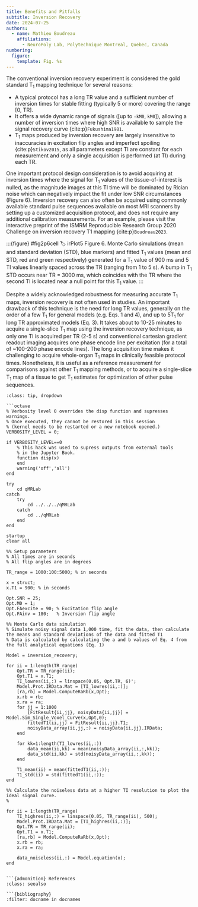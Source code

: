 ```yaml
---
title: Benefits and Pitfalls
subtitle: Inversion Recovery
date: 2024-07-25
authors:
  - name: Mathieu Boudreau
    affiliations:
      - NeuroPoly Lab, Polytechnique Montreal, Quebec, Canada
numbering:
  figure:
    template: Fig. %s
---
```


The conventional inversion recovery experiment is considered the gold standard T<sub>1</sub> mapping technique for several reasons: 
* A typical protocol has a long TR value and a sufficient number of inversion times for stable fitting (typically 5 or more) covering the range [0, TR]. 
* It offers a wide dynamic range of signals ([up to `-kM0`, `kM0`]), allowing a number of inversion times where high SNR is available to sample the signal recovery curve {cite:p}`Fukushima1981`. 
* T<sub>1</sub> maps produced by inversion recovery are largely insensitive to inaccuracies in excitation flip angles and imperfect spoiling {cite:p}`Stikov2015`, as all parameters except TI are constant for each measurement and only a single acquisition is performed (at TI) during each TR. 

One important protocol design consideration is to avoid acquiring at inversion times where the signal for T<sub>1</sub> values of the tissue-of-interest is nulled, as the magnitude images at this TI time will be dominated by Rician noise which can negatively impact the fit under low SNR circumstances (Figure 6). Inversion recovery can also often be acquired using commonly available standard pulse sequences available on most MRI scanners by setting up a customized acquisition protocol, and does not require any additional calibration measurements. For an example, please visit the interactive preprint of the ISMRM Reproducible Research Group 2020 Challenge on inversion recovery T1 mapping {cite:p}`Boudreau2023`. 


:::{figure} #fig2p6cell
:label: irPlot5
Figure 6. Monte Carlo simulations (mean and standard deviation (STD), blue markers) and fitted T<sub>1</sub> values (mean and STD, red and green respectively) generated for a T<sub>1</sub> value of 900 ms and 5 TI values linearly spaced across the TR (ranging from 1 to 5 s). A bump in T<sub>1</sub> STD occurs near TR = 3000 ms, which coincides with the TR where the second TI is located near a null point for this T<sub>1</sub> value.
:::


Despite a widely acknowledged robustness for measuring accurate T<sub>1</sub> maps, inversion recovery is not often used in studies. An important drawback of this technique is the need for long TR values, generally on the order of a few T<sub>1</sub> for general models (e.g. Eqs. 1 and 4), and up to 5T<sub>1</sub> for long TR approximated models (Eq. 3). It takes about to 10-25 minutes to acquire a single-slice T<sub>1</sub> map using the inversion recovery technique, as only one TI is acquired per TR  (2-5 s) and conventional cartesian gradient readout imaging acquires one phase encode line per excitation (for a total of ~100-200 phase encode lines). The long acquisition time makes it challenging to acquire whole-organ T<sub>1</sub> maps in clinically feasible protocol times. Nonetheless, it is useful as a reference measurement for comparisons against other T<sub>1</sub> mapping methods, or to acquire a single-slice T<sub>1</sub> map of a tissue to get T<sub>1</sub> estimates for optimization of other pulse sequences.


```{admonition} Click here to view the qMRLab (MATLAB/Octave) code that generated Figure 6.
:class: tip, dropdown

```octave
% Verbosity level 0 overrides the disp function and supresses warnings.
% Once executed, they cannot be restored in this session
% (kernel needs to be restarted or a new notebook opened.)
VERBOSITY_LEVEL = 0;

if VERBOSITY_LEVEL==0
    % This hack was used to supress outputs from external tools
    % in the Jupyter Book.
    function disp(x)
    end
    warning('off','all')
end

try
    cd qMRLab
catch
    try
        cd ../../../qMRLab
    catch
        cd ../qMRLab
    end
end

startup
clear all

%% Setup parameters
% All times are in seconds
% All flip angles are in degrees

TR_range = 1000:100:5000; % in seconds

x = struct;
x.T1 = 900; % in seconds

Opt.SNR = 25;
Opt.M0 = 1;
Opt.FAexcite = 90; % Excitation flip angle
Opt.FAinv = 180;   % Inversion flip angle

%% Monte Carlo data simulation
% Simulate noisy signal data 1,000 time, fit the data, then calculate the means and standard deviations of the data and fitted T1
% Data is calculated by calculating the a and b values of Eq. 4 from the full analytical equations (Eq. 1)

Model = inversion_recovery; 

for ii = 1:length(TR_range)
    Opt.TR = TR_range(ii);
    Opt.T1 = x.T1;
    TI_lowres(ii,:) = linspace(0.05, Opt.TR, 6)';
    Model.Prot.IRData.Mat = [TI_lowres(ii,:)];
    [ra,rb] = Model.ComputeRaRb(x,Opt);
    x.rb = rb;
    x.ra = ra;
    for jj = 1:1000
        [FitResult{ii,jj}, noisyData{ii,jj}] = Model.Sim_Single_Voxel_Curve(x,Opt,0); 
        fittedT1(ii,jj) = FitResult{ii,jj}.T1;
        noisyData_array(ii,jj,:) = noisyData{ii,jj}.IRData;
    end
        
    for kk=1:length(TI_lowres(ii,:))
        data_mean(ii,kk) = mean(noisyData_array(ii,:,kk));
        data_std(ii,kk) = std(noisyData_array(ii,:,kk));
    end
    
    T1_mean(ii) = mean(fittedT1(ii,:));
    T1_std(ii) = std(fittedT1(ii,:));
end

%% Calculate the noiseless data at a higher TI resolution to plot the ideal signal curve.
%

for ii = 1:length(TR_range)
    TI_highres(ii,:) = linspace(0.05, TR_range(ii), 500);
    Model.Prot.IRData.Mat = [TI_highres(ii,:)];
    Opt.TR = TR_range(ii);
    Opt.T1 = x.T1;
    [ra,rb] = Model.ComputeRaRb(x,Opt);
    x.rb = rb;
    x.ra = ra;

    data_noiseless(ii,:) = Model.equation(x);
end
```

```

```{admonition} References
:class: seealso

```{bibliography}
:filter: docname in docnames
```

```

